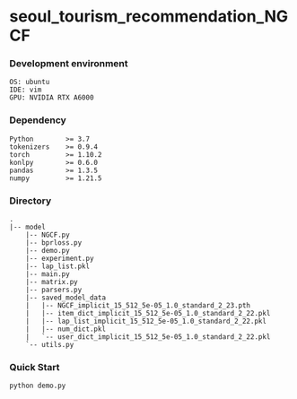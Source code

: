 # seoul_tourism_recommendation_NGCF

### Development environment
    OS: ubuntu
    IDE: vim
    GPU: NVIDIA RTX A6000

### Dependency
    Python        >= 3.7
    tokenizers    >= 0.9.4
    torch         >= 1.10.2
    konlpy        >= 0.6.0
    pandas        >= 1.3.5
    numpy         >= 1.21.5

### Directory
    .
    |-- model
        |-- NGCF.py
        |-- bprloss.py
        |-- demo.py
        |-- experiment.py
        |-- lap_list.pkl
        |-- main.py
        |-- matrix.py
        |-- parsers.py
        |-- saved_model_data
        |   |-- NGCF_implicit_15_512_5e-05_1.0_standard_2_23.pth
        |   |-- item_dict_implicit_15_512_5e-05_1.0_standard_2_22.pkl
        |   |-- lap_list_implicit_15_512_5e-05_1.0_standard_2_22.pkl
        |   |-- num_dict.pkl
        |   `-- user_dict_implicit_15_512_5e-05_1.0_standard_2_22.pkl
        `-- utils.py

### Quick Start
    python demo.py


